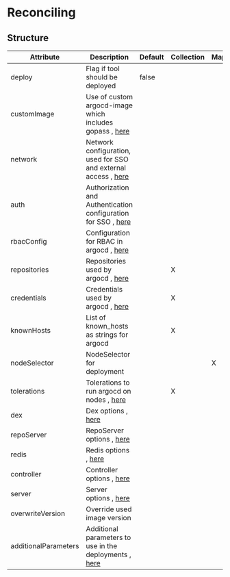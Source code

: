 # Reconciling 
 

## Structure 
 

| Attribute            | Description                                                                                            | Default | Collection | Map  |
| -------------------- | ------------------------------------------------------------------------------------------------------ | ------- | ---------- | ---  |
| deploy               | Flag if tool should be deployed                                                                        |  false  |            |      |
| customImage          | Use of custom argocd-image which includes gopass , [here](CustomImage/CustomImage.md)                  |         |            |      |
| network              | Network configuration, used for SSO and external access , [here](network/Network/Network.md)           |         |            |      |
| auth                 | Authorization and Authentication configuration for SSO , [here](auth/Auth/Auth.md)                     |         |            |      |
| rbacConfig           | Configuration for RBAC in argocd , [here](Rbac/Rbac.md)                                                |         |            |      |
| repositories         | Repositories used by argocd , [here](repository/Repository/Repository.md)                              |         | X          |      |
| credentials          | Credentials used by argocd , [here](repository/Repository/Repository.md)                               |         | X          |      |
| knownHosts           | List of known_hosts as strings for argocd                                                              |         | X          |      |
| nodeSelector         | NodeSelector for deployment                                                                            |         |            | X    |
| tolerations          | Tolerations to run argocd on nodes , [here](k8s/Tolerations/Tolerations.md)                            |         | X          |      |
| dex                  | Dex options , [here](CommonComponent/CommonComponent.md)                                               |         |            |      |
| repoServer           | RepoServer options , [here](CommonComponent/CommonComponent.md)                                        |         |            |      |
| redis                | Redis options , [here](CommonComponent/CommonComponent.md)                                             |         |            |      |
| controller           | Controller options , [here](CommonComponent/CommonComponent.md)                                        |         |            |      |
| server               | Server options , [here](CommonComponent/CommonComponent.md)                                            |         |            |      |
| overwriteVersion     | Override used image version                                                                            |         |            |      |
| additionalParameters | Additional parameters to use in the deployments , [here](AdditionalParameters/AdditionalParameters.md) |         |            |      |